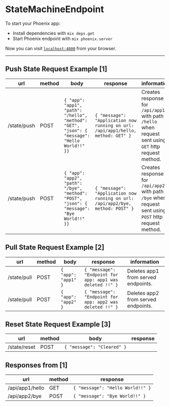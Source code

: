 # StateMachineEndpoint

To start your Phoenix app:

  * Install dependencies with `mix deps.get`
  * Start Phoenix endpoint with `mix phoenix.server`

Now you can visit [`localhost:4000`](http://localhost:4000) from your browser.

---
## Push State Request Example [1]
| url         | method | body | response | information |
|-------------|--------|------|----------|-------------|
| /state/push | POST | `{ "app": "app1", "path": "/hello", "method": "GET", "json": { "message": "Hello World!!" }}` | `{ "message": "Application now running on url: /api/app1/hello, method: GET" }` | Creates response for `/api/app1/*` with path `/hello` when request sent using `GET` http request method.
| /state/push | POST | `{ "app": "app2", "path": "/bye", "method": "POST", "json": { "message": "Bye World!!" }}` | `{ "message": "Application now running on url: /api/app2/bye, method: POST" }` | Creates response for `/api/app2/*` with path `/bye` when request sent using `POST` http request method.

## Pull State Request Example [2]
| url         | method | body | response | information |
|-------------|--------|------|----------|-------------|
| /state/pull    | POST   | `{ "app": "app1" }` | `{ "message": "Endpoint for app: app1 was deleted !!" }` | Deletes app1 from served endpoints.
| /state/pull    | POST   | `{ "app": "app2" }` | `{ "message": "Endpoint for app: app2 was deleted !!" }` | Deletes app2 from served endpoints.

## Reset State Request Example [3]
| url         | method | body | response |
|-------------|--------|------|----------|
| /state/reset    | POST   | `{ "message": "Cleared" }` |

## Responses from [1]
| url             | method   | response                          |
|-----------------| -------- | --------------------------------- |
| /api/app1/hello | GET      | `{ "message": "Hello World!!" }`  |
| /api/app2/bye   | POST     | `{ "message": "Bye World!!" }`    |

